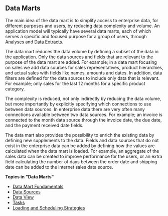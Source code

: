 ## Data Marts

The main idea of the data mart is to simplify access to enterprise data, for different purposes and users, by reducing data complexity and volume. An application model will typically have several data marts, each of which serves a specific and focused purpose for a group of users, through [Analyses](../../users/reporting-on-data/analysis.md) and [Data Extracts](../../users/reporting-on-data/data-extract.md).

The data mart reduces the data volume by defining a subset of the data in the application. Only the data sources and fields that are relevant to the purpose of the data mart are added. For example; in a data mart focusing on sales we add data sources for sales representatives, product hierarchies, and actual sales with fields like names, amounts and dates. In addition, data filters are defined for the data sources to include only data that is relevant. For example; only sales for the last 12 months for a specific product category.

The complexity is reduced, not only indirectly by reducing the data volume, but more importantly by explicitly specifying which connections to use between data sources. In enterprise data there are very often many connections available between two data sources. For example; an invoice is connected to the month data source through the invoice date, the due date, and the payment received date fields.

The data mart also provides the possibility to enrich the existing data by defining new supplements to the data. Fields and data sources that do not exist in the enterprise data can be added by defining how the values are calculated when the data mart is loaded. For example, an aggregate of the sales data can be created to improve performance for the users, or an extra field calculating the number of days between the order date and shipping date can be added to the internet sales data source.

**Topics in "Data Marts"**
* [Data Mart Fundamentals](data-marts/data-mart-fundamentals.md)
* [Data Sources](data-marts/data-sources.md)
* [Data View](data-marts/data-view.md)
* [Tasks](data-marts/tasks.md)
* [Loading and Scheduling Strategies](data-marts/data-mart-loading.md)